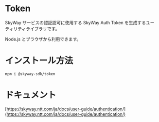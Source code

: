 # Token

SkyWay サービスの認証認可に使用する SkyWay Auth Token を生成するユーティリティライブラリです。

Node.js とブラウザから利用できます。

# インストール方法

```sh
npm i @skyway-sdk/token
```

# ドキュメント

[https://skyway.ntt.com/ja/docs/user-guide/authentication/](https://skyway.ntt.com/ja/docs/user-guide/authentication/)
